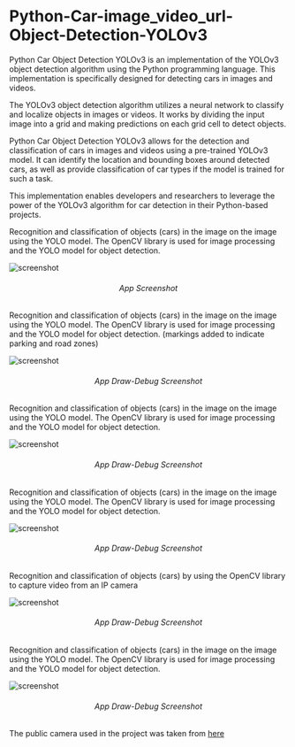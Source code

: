 # Python-Car-image_video_url-Object-Detection-YOLOv3
Python Car Object Detection YOLOv3 is an implementation of the YOLOv3 object detection algorithm using the Python programming language. This implementation is specifically designed for detecting cars in images and videos.

The YOLOv3 object detection algorithm utilizes a neural network to classify and localize objects in images or videos. It works by dividing the input image into a grid and making predictions on each grid cell to detect objects.

Python Car Object Detection YOLOv3 allows for the detection and classification of cars in images and videos using a pre-trained YOLOv3 model. It can identify the location and bounding boxes around detected cars, as well as provide classification of car types if the model is trained for such a task.

This implementation enables developers and researchers to leverage the power of the YOLOv3 algorithm for car detection in their Python-based projects.


Recognition and classification of objects (cars) in the image on the image using the YOLO model.
The OpenCV library is used for image processing and the YOLO model for object detection.

![screenshot](https://github.com/evgenyk-nn/Python-Car-image_video_url-Object-Detection-YOLOv3/tree/master/screenshots/screenshot1.png)
<h6 align="center">App Screenshot</h6>

Recognition and classification of objects (cars) in the image on the image using the YOLO model.
The OpenCV library is used for image processing and the YOLO model for object detection. (markings added to indicate parking and road zones)

![screenshot](https://github.com/evgenyk-nn/Python-Car-image_video_url-Object-Detection-YOLOv3/tree/master/screenshots/screenshot2.png)
<h6 align="center">App Draw-Debug Screenshot</h6>

Recognition and classification of objects (cars) in the image on the image using the YOLO model.
The OpenCV library is used for image processing and the YOLO model for object detection.

![screenshot](https://github.com/evgenyk-nn/Python-Car-image_video_url-Object-Detection-YOLOv3/tree/master/screenshots/screenshot3.png)
<h6 align="center">App Draw-Debug Screenshot</h6>

Recognition and classification of objects (cars) in the image on the image using the YOLO model.
The OpenCV library is used for image processing and the YOLO model for object detection.

![screenshot](https://github.com/evgenyk-nn/Python-Car-image_video_url-Object-Detection-YOLOv3/tree/master/screenshots/screenshot4.png)
<h6 align="center">App Draw-Debug Screenshot</h6>

Recognition and classification of objects (cars) by using the OpenCV library to capture video from an IP camera

![screenshot](https://github.com/evgenyk-nn/Python-Car-image_video_url-Object-Detection-YOLOv3/tree/master/screenshots/screenshot5.png)
<h6 align="center">App Draw-Debug Screenshot</h6>

Recognition and classification of objects (cars) in the image on the image using the YOLO model.
The OpenCV library is used for image processing and the YOLO model for object detection.

![screenshot](https://github.com/evgenyk-nn/Python-Car-image_video_url-Object-Detection-YOLOv3/tree/master/screenshots/screenshot6.png)
<h6 align="center">App Draw-Debug Screenshot</h6>

The public camera used in the project was taken from [here](http://68.188.109.50/cgi-bin/camera)
